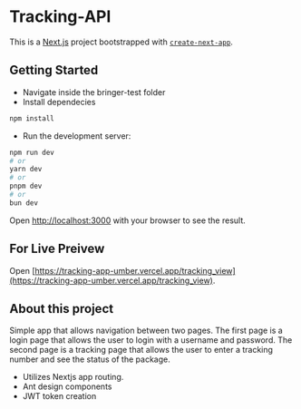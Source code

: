 # Tracking-API

This is a [Next.js](https://nextjs.org/) project bootstrapped with [`create-next-app`](https://github.com/vercel/next.js/tree/canary/packages/create-next-app).

## Getting Started

- Navigate inside the bringer-test folder
- Install dependecies

```bash
npm install
```


- Run the development server:

```bash
npm run dev
# or
yarn dev
# or
pnpm dev
# or
bun dev
```

Open [http://localhost:3000](http://localhost:3000) with your browser to see the result.

## For Live Preivew

Open [https://tracking-app-umber.vercel.app/tracking_view](https://tracking-app-umber.vercel.app/tracking_view).

## About this project

Simple app that allows navigation between two pages. The first page is a login page that allows the user to login with a username and password. The second page is a tracking page that allows the user to enter a tracking number and see the status of the package.

- Utilizes Nextjs app routing. 
- Ant design components
- JWT token creation

